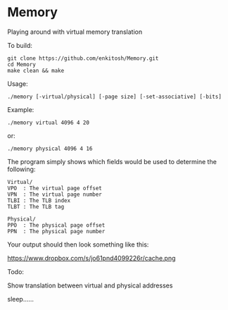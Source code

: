 Memory
=====

Playing around with virtual memory translation

To build:
    
    git clone https://github.com/enkitosh/Memory.git
    cd Memory
    make clean && make
    
Usage:
    
    ./memory [-virtual/physical] [-page size] [-set-associative] [-bits]
    
Example:

    ./memory virtual 4096 4 20

or:
    
    ./memory physical 4096 4 16
    
The program simply shows which fields would be used to determine the following:
    
    Virtual/
    VPO  : The virtual page offset
    VPN  : The virtual page number
    TLBI : The TLB index
    TLBT : The TLB tag
    
    Physical/
    PPO  : The physical page offset
    PPN  : The physical page number


Your output should then look something like this:
    
https://www.dropbox.com/s/jo61pnd4099226r/cache.png
    
Todo:

Show translation between virtual and physical addresses

sleep......
